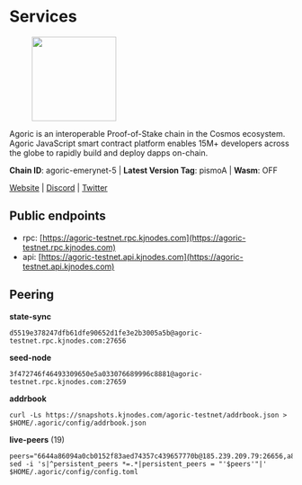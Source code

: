 # Services

<figure><img src="https://raw.githubusercontent.com/kj89/testnet_manuals/main/pingpub/logos/agoric.png" width="150" alt=""><figcaption></figcaption></figure>

Agoric is an interoperable Proof-of-Stake chain in the Cosmos ecosystem.  Agoric JavaScript smart contract platform enables 15M+ developers across the  globe to rapidly build and deploy dapps on-chain.

**Chain ID**: agoric-emerynet-5 | **Latest Version Tag**: pismoA | **Wasm**: OFF

[Website](https://agoric.com) | [Discord](https://discord.com/invite/qDW8DRes4s) | [Twitter](https://twitter.com/agoric)


## Public endpoints

* rpc: [https://agoric-testnet.rpc.kjnodes.com](https://agoric-testnet.rpc.kjnodes.com)
* api: [https://agoric-testnet.api.kjnodes.com](https://agoric-testnet.api.kjnodes.com)

## Peering

**state-sync**

```
d5519e378247dfb61dfe90652d1fe3e2b3005a5b@agoric-testnet.rpc.kjnodes.com:27656
```

**seed-node**

```
3f472746f46493309650e5a033076689996c8881@agoric-testnet.rpc.kjnodes.com:27659
```

**addrbook**
```
curl -Ls https://snapshots.kjnodes.com/agoric-testnet/addrbook.json > $HOME/.agoric/config/addrbook.json
```

**live-peers** (19)
```
peers="6644a86094a0cb0152f83aed74357c439657770b@185.239.209.79:26656,a875ef614b3902dd567be2076f18239681f24e35@185.146.148.112:26656,7b1cafa0879374125c623d854bcc0cb9cd98729e@185.213.25.151:26656,e5d3db7a51d3fb40a4855d6677318944faf7d5f2@142.132.191.166:26656,a5b991654d0723e038d3723b1345b2a288d49146@38.242.156.28:26656,793955daf95ad29f003cc4ec7e6c60c00677b2f7@5.9.81.187:30656,6f9e22eba0130f1a29c25e28beeae69b2621a403@35.226.248.0:26656,fb86a0993c694c981a28fa1ebd1fd692f345348b@35.238.67.135:26656,53ae0b0710f2f32aa60717953a51e60a7ad7b1c5@35.238.211.8:26656,98e1069b1cfc445e377eda6a0eadd94f7877065d@162.55.169.76:26656,fd9d8063921531990cfebb72d5adadf276484e8d@13.215.217.74:26656,42084028a65c5d609793ffc618d1dcbf374fc301@65.109.28.219:14456,c72d05f83b53dc7f6c55d7d3e67c304716d27d80@116.202.227.117:27656,8dfb920cdc2eba42b688f44fdd26e12dabfbb6a9@95.217.130.111:27656,a3a1e6c7a9ceec632c22769a9e369d05a796dc24@65.108.79.246:26709,c63cc83797e108ee7881209dd1545671a5e92ea6@35.226.207.157:26656,32f7fbecd40b420d592ac460703c4ac647875566@65.109.23.238:26656,d5519e378247dfb61dfe90652d1fe3e2b3005a5b@65.109.68.190:27656,436c0ba39a5310df2538ae236aacfd7bcd4e1893@65.108.124.57:37656"
sed -i 's|^persistent_peers *=.*|persistent_peers = "'$peers'"|' $HOME/.agoric/config/config.toml
```
